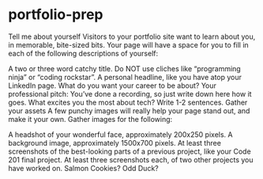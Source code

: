 # portfolio-prep

Tell me about yourself
Visitors to your portfolio site want to learn about you, in memorable, bite-sized bits. Your page will have a space for you to fill in each of the following descriptions of yourself:

A two or three word catchy title. Do NOT use cliches like “programming ninja” or “coding rockstar”.
A personal headline, like you have atop your LinkedIn page. What do you want your career to be about?
Your professional pitch: You’ve done a recording, so just write down here how it goes.
What excites you the most about tech? Write 1-2 sentences.
Gather your assets
A few punchy images will really help your page stand out, and make it your own. Gather images for the following:

A headshot of your wonderful face, approximately 200x250 pixels.
A background image, approximately 1500x700 pixels.
At least three screenshots of the best-looking parts of a previous project, like your Code 201 final project.
At least three screenshots each, of two other projects you have worked on. Salmon Cookies? Odd Duck?
